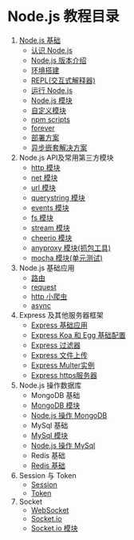# Node.js 教程目录

1. [Node.js 基础](https://github.com/wscats/node-tutorial/tree/master/tutorial/base)
    - [认识 Node.js](https://github.com/wscats/node-tutorial/tree/master/tutorial/basics#认识Node.js)
    - [Node.js 版本介绍](https://github.com/wscats/node-tutorial/tree/master/tutorial/basics#版本介绍)
    - [环境搭建](https://github.com/wscats/node-tutorial/tree/master/tutorial/basics#环境搭建)
    - [REPL(交互式解释器)](https://github.com/wscats/node-tutorial/tree/master/tutorial/basics#REPL(交互式解释器))
    - [运行 Node.js](https://github.com/wscats/node-tutorial/tree/master/tutorial/basics#运行Node.js)
    - [Node.js 模块](https://github.com/wscats/node-tutorial/tree/master/tutorial/basics#Node.js模块)
    - [自定义模块](https://github.com/wscats/node-tutorial/tree/master/tutorial/basics#自定义模块)
    - [npm scripts](https://github.com/wscats/node-tutorial/tree/master/tutorial/basics#npm)
    - [forever](https://github.com/wscats/node-tutorial/tree/master/tutorial/basics#forever)
    - [部署方案](https://github.com/Wscats/node-tutorial/issues/43)
    - [异步嵌套解决方案](https://github.com/Wscats/node-tutorial/issues/12)
2. Node.js API及常用第三方模块
    - [http 模块](https://github.com/wscats/node-tutorial/tree/master/tutorial/http)
    - [net 模块](https://github.com/wscats/node-tutorial/tree/master/tutorial/net)
    - [url 模块](https://github.com/wscats/node-tutorial/tree/master/tutorial/url)
    - [querystring 模块](https://github.com/wscats/node-tutorial/tree/master/tutorial/querystring)
    - [events 模块](https://github.com/wscats/node-tutorial/tree/master/tutorial/events)
    - [fs 模块](https://github.com/wscats/node-tutorial/tree/master/tutorial/fs)
    - [stream 模块](https://github.com/wscats/node-tutorial/tree/master/tutorial/stream)
    - [cheerio 模块](https://github.com/Wscats/node-tutorial/issues/9)
    - [anyproxy 模块(抓包工具)](https://github.com/Wscats/node-tutorial/issues/26)
    - [mocha 模块(单元测试)](https://github.com/Wscats/node-tutorial/tree/master/mocha)
3. Node.js 基础应用
    - [路由](https://github.com/wscats/node-tutorial/tree/master/tutorial/router)
    - [request](https://github.com/wscats/node-tutorial/tree/master/tutorial/request)
    - [http 小爬虫](https://github.com/wscats/node-tutorial/tree/master/tutorial/spider)
    - [async](https://github.com/wscats/node-tutorial/tree/master/tutorial/async)
4. Express 及其他服务器框架
    - [Express 基础应用](https://github.com/wscats/node-tutorial/tree/master/tutorial/express)
    - [Express Koa 和 Egg 基础配置](https://github.com/Wscats/node-tutorial/issues/8)
    - [Express 过滤器](https://github.com/wscats/node-tutorial/tree/master/tutorial/express/use)
    - [Express 文件上传](https://github.com/wscats/node-tutorial/tree/master/tutorial/express/multer)
    - [Express Multer实例](https://github.com/Wscats/node-tutorial/tree/master/uploadFiles)
    - [Express https服务器](https://github.com/Wscats/node-tutorial/tree/master/server/httpsServer)
5. Node.js 操作数据库
    - MongoDB 基础
    - [MongoDB 模块](https://github.com/Wscats/node-tutorial/issues/20)
    - [Node.js 操作 MongoDB](https://github.com/wscats/node-tutorial/tree/master/tutorial/express/db)
    - MySql 基础
    - [MySql 模块](https://github.com/Wscats/node-tutorial/issues/6)
    - [Node.js 操作 MySql](https://github.com/wscats/node-tutorial/tree/master/tutorial/express/db)
    - Redis 基础
    - [Redis 基础](https://github.com/Wscats/node-tutorial/issues/31)
6. Session 与 Token
    - [Session](https://github.com/wscats/node-tutorial/tree/master/tutorial/session)
    - [Token](https://github.com/wscats/node-tutorial/tree/master/tutorial/token)
7. Socket 
    - [WebSocket](https://github.com/wscats/node-tutorial/tree/master/tutorial/websocket)
    - [Socket.io](https://github.com/wscats/node-tutorial/tree/master/tutorial/socketio)
    - [Socket.io 模块](https://github.com/Wscats/node-tutorial/issues/7)
